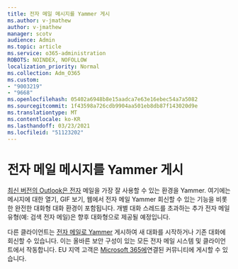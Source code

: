 ```yaml
---
title: 전자 메일 메시지를 Yammer 게시
ms.author: v-jmathew
author: v-jmathew
manager: scotv
audience: Admin
ms.topic: article
ms.service: o365-administration
ROBOTS: NOINDEX, NOFOLLOW
localization_priority: Normal
ms.collection: Adm_O365
ms.custom:
- "9003219"
- "9668"
ms.openlocfilehash: 05402a6948b8e15aadca7e63e16ebec54a7a5082
ms.sourcegitcommit: 1f43598a726cdb9904aa501eb8db87f143020d9e
ms.translationtype: MT
ms.contentlocale: ko-KR
ms.lasthandoff: 03/23/2021
ms.locfileid: "51123202"
---
```

# <a name="post-to-yammer-by-sending-an-email-message"></a>전자 메일 메시지를 Yammer 게시

[최신 버전의 Outlook은 전자](https://support.microsoft.com/office/work-with-yammer-from-outlook-fd695485-225b-410f-b24a-17f971b46b25) 메일을 가장 잘 사용할 수 있는 환경을 Yammer. 여기에는 메시지에 대한 열기, GIF 보기, 웹에서 전자 메일 Yammer 회신할 수 있는 기능을 비롯한 완전한 대화형 대화 환경이 포함됩니다. 개별 대화 스레드를 초과하는 추가 전자 메일 유형(예: 검색 전자 메일)은 향후 대화형으로 제공될 예정입니다.

다른 클라이언트는 [전자 메일로 Yammer](https://support.microsoft.com/office/new-yammer-post-to-yammer-by-sending-an-email-message-830e6825-56f6-4169-a6b9-1b3ca0cdad4d) 게시하여 새 대화를 시작하거나 기존 대화에 회신할 수 있습니다. 이는 올바른 보안 구성이 있는 모든 전자 메일 시스템 및 클라이언트에서 작동합니다. EU 지역 고객은 [Microsoft 365에](https://docs.microsoft.com/yammer/manage-yammer-groups/yammer-and-office-365-groups)연결된 커뮤니티에 게시할 수 있습니다.
